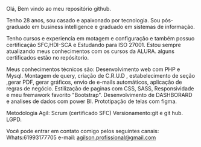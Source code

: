 Olá, Bem vindo ao meu repositório github.

Tenho 28 anos, sou casado e apaixonado por tecnologia.
Sou pós-graduado em business intelligence e graduado em sistemas de informação.

Tenho cursos e experiencia em motagem e configuração e também possuo certificação SFC,HDI-SCA e Estudando para ISO 27001.
Estou sempre atualizando meus conhecimentos com os cursos da ALURA. alguns certificados estão no repósitorio.

Meus conhecimentos técnicos são:
Desenvolvimento web com PHP e Mysql.
Montagem de query, criação de C.R.U.D , estabelecimento de seção ,gerar PDF, gerar gráficos, envio de e-mails automáticos, aplicação de regras de negócio.
Estilização de paginas com CSS, SASS, Responsividade e meu fremawork favorito "Bootstrap".
Desenvolvimento de DASHBORARD e analises de dados com power BI. Prototipação de telas com figma.

Metodologia Agil: Scrum (certificado SFC)
Versionamento:git e git hub.
LGPD.

Você pode entrar em contato comigo pelos seguintes canais:
Whats:61993177705
e-mail: agilson.profissional@gmail.com





